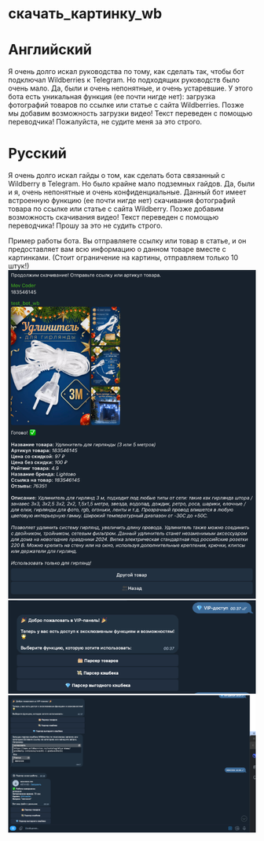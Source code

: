 # скачать_картинку_wb
# Английский
Я очень долго искал руководства по тому, как сделать так, чтобы бот подключал Wildberries к Telegram. Но подходящих руководств было очень мало. Да, были и очень непонятные, и очень устаревшие. У этого бота есть уникальная функция (ее почти нигде нет): загрузка фотографий товаров по ссылке или статье с сайта Wildberries. Позже мы добавим возможность загрузки видео! Текст переведен с помощью переводчика! Пожалуйста, не судите меня за это строго.

# Русский
Я очень долго искал гайды о том, как сделать бота связанный с Wildberry в Telegram. Но было крайне мало подземных гайдов. Да, были и я, очень непонятные и очень конфиденциальные. Данный бот имеет встроенную функцию (ее почти нигде нет) скачивания фотографий товара по ссылке или статье с сайта Wildberry. Позже добавим возможность скачивания видео! Текст переведен с помощью переводчика! Прошу за это не судить строго.

Пример работы бота. Вы отправляете ссылку или товар в статье, и он предоставляет вам всю информацию о данном товаре вместе с картинками. (Стоит ограничение на картины, отправляем только 10 штук!)
![img](img.png)
![img](img_1.png)
![img](img_2.png)